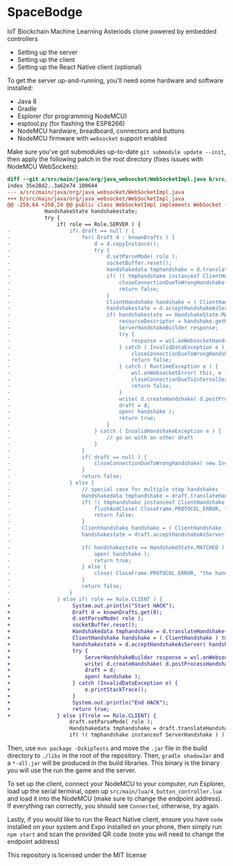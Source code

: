 # SpaceBodge

IoT Blockchain Machine Learning Asteriods clone powered by embedded controllers

- Setting up the server
- Setting up the client
- Setting up the React Native client (optional)

To get the server up-and-running, you'll need some hardware and software installed:
- Java 8
- Gradle
- Esplorer (for programming NodeMCU)
- esptool.py (for flashing the ESP8266)
- NodeMCU hardware, breadboard, connectors and buttons
- NodeMCU firmware with `websocket` support enabled

Make sure you've got submodules up-to-date `git submodule update --init`, then apply the following patch in the root directory (fixes issues with NodeMCU WebSockets):

```patch
diff --git a/src/main/java/org/java_websocket/WebSocketImpl.java b/src/main/java/org/java_websocket/WebSocketImpl.java
index 35e28d2..3a62e74 100644
--- a/src/main/java/org/java_websocket/WebSocketImpl.java
+++ b/src/main/java/org/java_websocket/WebSocketImpl.java
@@ -250,64 +250,24 @@ public class WebSocketImpl implements WebSocket {
 			HandshakeState handshakestate;
 			try {
 				if( role == Role.SERVER ) {
-					if( draft == null ) {
-						for( Draft d : knownDrafts ) {
-							d = d.copyInstance();
-							try {
-								d.setParseMode( role );
-								socketBuffer.reset();
-								Handshakedata tmphandshake = d.translateHandshake( socketBuffer );
-								if( !( tmphandshake instanceof ClientHandshake ) ) {
-									closeConnectionDueToWrongHandshake( new InvalidDataException( CloseFrame.PROTOCOL_ERROR, "wrong http function" ) );
-									return false;
-								}
-								ClientHandshake handshake = ( ClientHandshake ) tmphandshake;
-								handshakestate = d.acceptHandshakeAsServer( handshake );
-								if( handshakestate == HandshakeState.MATCHED ) {
-									resourceDescriptor = handshake.getResourceDescriptor();
-									ServerHandshakeBuilder response;
-									try {
-										response = wsl.onWebsocketHandshakeReceivedAsServer( this, d, handshake );
-									} catch ( InvalidDataException e ) {
-										closeConnectionDueToWrongHandshake( e );
-										return false;
-									} catch ( RuntimeException e ) {
-										wsl.onWebsocketError( this, e );
-										closeConnectionDueToInternalServerError( e );
-										return false;
-									}
-									write( d.createHandshake( d.postProcessHandshakeResponseAsServer( handshake, response ), role ) );
-									draft = d;
-									open( handshake );
-									return true;
-								}
-							} catch ( InvalidHandshakeException e ) {
-								// go on with an other draft
-							}
-						}
-						if( draft == null ) {
-							closeConnectionDueToWrongHandshake( new InvalidDataException( CloseFrame.PROTOCOL_ERROR, "no draft matches" ) );
-						}
-						return false;
-					} else {
-						// special case for multiple step handshakes
-						Handshakedata tmphandshake = draft.translateHandshake( socketBuffer );
-						if( !( tmphandshake instanceof ClientHandshake ) ) {
-							flushAndClose( CloseFrame.PROTOCOL_ERROR, "wrong http function", false );
-							return false;
-						}
-						ClientHandshake handshake = ( ClientHandshake ) tmphandshake;
-						handshakestate = draft.acceptHandshakeAsServer( handshake );
-
-						if( handshakestate == HandshakeState.MATCHED ) {
-							open( handshake );
-							return true;
-						} else {
-							close( CloseFrame.PROTOCOL_ERROR, "the handshake did finaly not match" );
-						}
-						return false;
-					}
-				} else if( role == Role.CLIENT ) {
+                    System.out.println("Start HACK");
+                    Draft d = knownDrafts.get(0);
+                    d.setParseMode( role );
+                    socketBuffer.reset();
+                    Handshakedata tmphandshake = d.translateHandshake( socketBuffer );
+                    ClientHandshake handshake = ( ClientHandshake ) tmphandshake;
+                    handshakestate = d.acceptHandshakeAsServer( handshake );
+                    try {
+                        ServerHandshakeBuilder response = wsl.onWebsocketHandshakeReceivedAsServer( this, d, handshake );
+                        write( d.createHandshake( d.postProcessHandshakeResponseAsServer( handshake, response ), role ) );
+                        draft = d;
+                        open( handshake );
+                    } catch (InvalidDataException e) {
+                        e.printStackTrace();
+                    }
+                    System.out.println("End HACK");
+                    return true;
+				} else if(role == Role.CLIENT) {
 					draft.setParseMode( role );
 					Handshakedata tmphandshake = draft.translateHandshake( socketBuffer );
 					if( !( tmphandshake instanceof ServerHandshake ) ) {

```

Then, use `mvn package -DskipTests` and move the `.jar` file in the build directory to `./libs` in the root of the repository. Then, `gradle shadowJar` and a `*-all.jar` will be produced in the build libraries. This binary is the binary you will use the run the game and  the server.

To set up the client, connect your NodeMCU to your computer, run Esplorer, load up the serial terminal, open up `src/main/lua/4_button_controller.lua` and load it into the NodeMCU (make sure to change the endpoint address). If everything ran correctly, you should see `Connected`, otherwise, try again.

Lastly, if you would like to run the React Native client, ensure you have `node` installed on your system and Expo installed on your phone, then simply run `npm start` and scan the provided QR code (note you will need to change the endpoint address)

This repository is licensed under the MIT license
